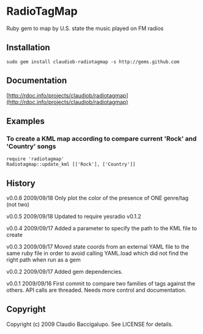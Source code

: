 # RadioTagMap #

Ruby gem to map by U.S. state the music played on FM radios

## Installation ##

    sudo gem install claudiob-radiotagmap -s http://gems.github.com

## Documentation ##

[http://rdoc.info/projects/claudiob/radiotagmap](http://rdoc.info/projects/claudiob/radiotagmap)

## Examples ##

### To create a KML map according to compare current 'Rock' and 'Country' songs 

    require 'radiotagmap'
    Radiotagmap::update_kml [['Rock'], ['Country']]

## History ##

v0.0.6  2009/09/18
        Only plot the color of the presence of ONE genre/tag (not two)

v0.0.5  2009/09/18
        Updated to require yesradio v0.1.2

v0.0.4  2009/09/17
        Added a parameter to specify the path to the KML file to create

v0.0.3  2009/09/17
        Moved state coords from an external YAML file to the same ruby file
        in order to avoid calling YAML.load which did not find the right path
        when run as a gem

v0.0.2  2009/09/17
        Added gem dependencies.

v0.0.1  2009/09/16
        First commit to compare two families of tags against the others.
        API calls are threaded. Needs more control and documentation.

## Copyright ##

Copyright (c) 2009 Claudio Baccigalupo. See LICENSE for details.
